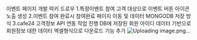 이벤트 페이지 개발 럭키 드로우
1.특정이벤트 참여 고객 대상으로 이벤트 버튼 아이콘 노출 생성
2.이벤트 참여 완료시 참여완료 페이지 이동 및 데이터 MONGODB 저장 방식
3.cafe24 고객정보 API 연동 작업 진행 DB에 저장된 회원 아이디 데이터 기반으로 회원정보 대한 데이터 엑셀형식으로
다운로드 기능 추가 
![Uploading image.png…]()

